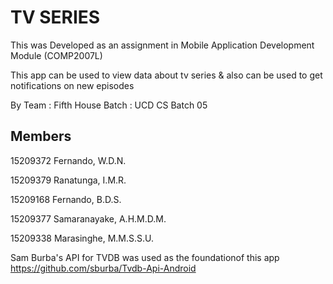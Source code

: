 TV SERIES
================
This was Developed as an assignment in Mobile Application Development Module (COMP2007L)


This app can be used to view data about tv series & also can be used to get notifications on new episodes

By Team : Fifth House
Batch : UCD CS Batch 05

Members
-------------
15209372  Fernando, W.D.N.

15209379  Ranatunga, I.M.R. 

15209168  Fernando, B.D.S.

15209377  Samaranayake, A.H.M.D.M.

15209338  Marasinghe, M.M.S.S.U.



Sam Burba's API for TVDB was used as the foundationof this app
https://github.com/sburba/Tvdb-Api-Android
